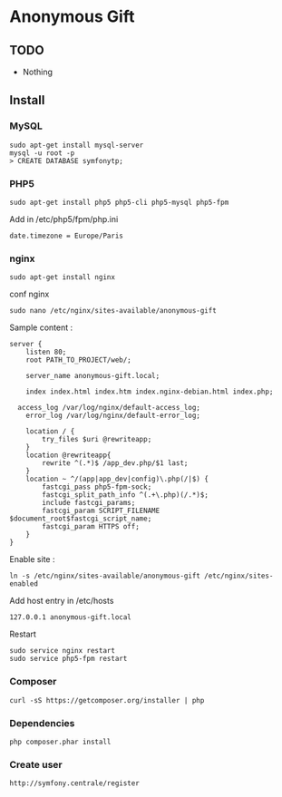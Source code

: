 # Anonymous Gift

## TODO

- Nothing

## Install

### MySQL

    sudo apt-get install mysql-server
    mysql -u root -p
    > CREATE DATABASE symfonytp;


### PHP5

    sudo apt-get install php5 php5-cli php5-mysql php5-fpm

Add in /etc/php5/fpm/php.ini

    date.timezone = Europe/Paris

### nginx

    sudo apt-get install nginx

conf nginx

    sudo nano /etc/nginx/sites-available/anonymous-gift

Sample content :

    server {
    	listen 80;
    	root PATH_TO_PROJECT/web/;

    	server_name anonymous-gift.local;

    	index index.html index.htm index.nginx-debian.html index.php;

      access_log /var/log/nginx/default-access_log;
    	error_log /var/log/nginx/default-error_log;

    	location / {
    		try_files $uri @rewriteapp;
    	}
    	location @rewriteapp{
    		rewrite ^(.*)$ /app_dev.php/$1 last;
    	}
    	location ~ ^/(app|app_dev|config)\.php(/|$) {
    		fastcgi_pass php5-fpm-sock;
    		fastcgi_split_path_info ^(.+\.php)(/.*)$;
    		include fastcgi_params;
    		fastcgi_param SCRIPT_FILENAME $document_root$fastcgi_script_name;
    		fastcgi_param HTTPS off;
    	}
    }

Enable site :

    ln -s /etc/nginx/sites-available/anonymous-gift /etc/nginx/sites-enabled

Add host entry in /etc/hosts

    127.0.0.1 anonymous-gift.local

Restart

    sudo service nginx restart
    sudo service php5-fpm restart


### Composer

    curl -sS https://getcomposer.org/installer | php

### Dependencies

    php composer.phar install

### Create user

    http://symfony.centrale/register
